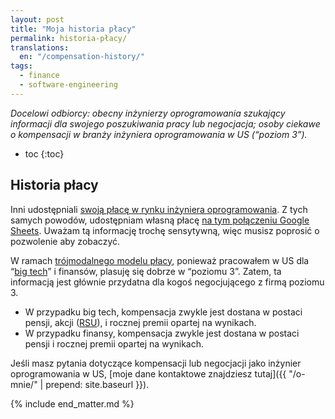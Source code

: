 ```yaml
---
layout: post
title: "Moja historia płacy"
permalink: historia-płacy/
translations:
  en: "/compensation-history/"
tags:
  - finance
  - software-engineering
---
```


_Docelowi odbiorcy: obecny inżynierzy oprogramowania szukający informacji dla swojego poszukiwania pracy lub negocjacja; osoby ciekawe o kompensacji w branży inżyniera oprogramowania w US (“poziom 3”)._

* toc
{:toc}


## Historia płacy

Inni udostępniali [swoją płacę w rynku inżyniera oprogramowania](https://www.jvt.me/posts/2021/09/09/public-salary-history/). Z tych samych powodów, udostępniam własną płacę [na tym połączeniu Google Sheets](https://docs.google.com/spreadsheets/d/1agEtwxcpS0HB8HSJJjy2u6wIUbi5LFUQMAus4ADu7mU/edit?usp=sharing). Uważam tą informację trochę sensytywną, więc musisz poprosić o pozwolenie aby zobaczyć.

W ramach [trójmodalnego modelu płacy](https://blog.pragmaticengineer.com/software-engineering-salaries-in-the-netherlands-and-europe/), ponieważ pracowałem w US dla “[big tech](https://en.wikipedia.org/wiki/Big_Tech)” i finansów, plasuję się dobrze w “poziomu 3”. Zatem, ta informacją jest głównie przydatna dla kogoś negocjującego z firmą poziomu 3.



* W przypadku big tech, kompensacja zwykle jest dostana w postaci pensji, akcji ([RSU](https://en.wikipedia.org/wiki/Restricted_stock)), i rocznej premii opartej na wynikach.
* W przypadku finansy, kompensacja zwykle jest dostana w postaci pensji i rocznej premii opartej na wynikach.

Jeśli masz pytania dotyczące kompensacji lub negocjacji jako inżynier oprogramowania w US, [moje dane kontaktowe znajdziesz tutaj]({{ "/o-mnie/" | prepend: site.baseurl }}).

{% include end_matter.md %}
